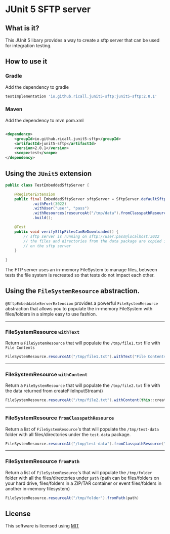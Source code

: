# JUnit 5 SFTP server

## What is it?

This JUnit 5 libary provides a way to create a sftp server that can be used for integration testing.

## How to use it

### Gradle

Add the dependency to gradle

```groovy
testImplementation 'io.github.ricall.junit5-sftp:junit5-sftp:2.0.1'
```

### Maven

Add the dependency to mvn pom.xml

```xml

<dependency>
    <groupId>io.github.ricall.junit5-sftp</groupId>
    <artifactId>junit5-sftp</artifactId>
    <version>2.0.1</version>
    <scope>test</scope>
</dependency>
```

## Using the `JUnit5` extension

```java
public class TestEmbeddedSftpServer {

    @RegisterExtension
    public final EmbeddedSftpServer sftpServer = SftpServer.defaultSftpServer()
            .withPort(3022)
            .withUser("user", "pass")
            .withResources(resourceAt("/tmp/data").fromClasspathResource("/data"))
            .build();

    @Test
    public void verifySftpFilesCanBeDownloaded() {
        // sftp server is running on sftp://user:pass@localhost:3022
        // the files and directories from the data package are copied into the /tmp/data folder
        // on the sftp server
    }
    
}
```

The FTP server uses an in-memory FileSystem to manage files, between tests the file system is recreated so that tests do
not impact each other.

## Using the `FileSystemResource` abstraction.

`@SftpEmbeddableServerExtension` provides a powerful `FileSystemResource` abstraction that allows you to populate the
in-memory FileSystem with files/folders in a simple easy to use fashion.

---

### FileSystemResource `withText`

Return a `FileSystemResource` that will populate the `/tmp/file1.txt` file with `File Contents`

```java
FileSystemResource.resourceAt("/tmp/file1.txt").withText("File Contents")
```

---

### FileSystemResource `withContent`

Return a `FileSystemResource` that will populate the `/tmp/file2.txt` file with the data returned from
createFileInputStream()

```java
FileSystemResource.resourceAt("/tmp/file2.txt").withContent(this::createFileInputStream)
```

---

### FileSystemResource `fromClasspathResource`

Return a list of `FileSystemResource`'s that will populate the `/tmp/test-data` folder with all files/directories under
the `test.data` package.

```java
FileSystemResource.resourceAt("/tmp/test-data").fromClasspathResource("/test/data")
```

---

### FileSystemResource `fromPath`

Return a list of `FileSystemResource`'s that will populate the `/tmp/folder` folder with all the files/directories
under `path` (path can be files/folders on your hard drive, files/folders in a ZIP/TAR container or event files/folders
in another in-memory filesystem)

```java
FileSystemResource.resourceAt("/tmp/folder").fromPath(path)
```

## License

This software is licensed using [MIT](https://opensource.org/licenses/MIT) 